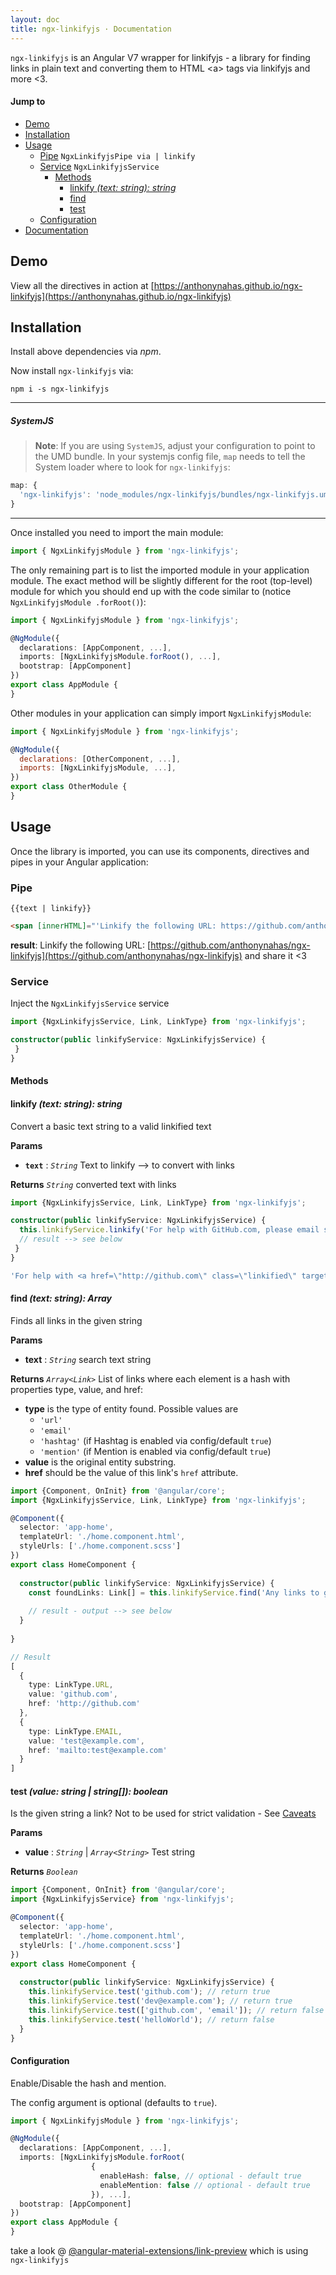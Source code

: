 ```yaml
---
layout: doc
title: ngx-linkifyjs · Documentation
---
```


`ngx-linkifyjs` is an Angular V7 wrapper for linkifyjs - a library for finding links in plain text and converting them 
to HTML &lt;a&gt; tags via linkifyjs and more <3.

#### Jump to

* [Demo](#demo)
* [Installation](#installation)
* [Usage](#usage)
  * [Pipe](#pipe) `NgxLinkifyjsPipe via | linkify`
  * [Service](#service) `NgxLinkifyjsService`
    * [Methods](#methods)
        * [linkify _(text: string): string_](#linkify_method)
        * [find](#find_method)
        * [test](#test_method)
  * [Configuration](#configuration)
* [Documentation](#documentation)


## Demo

View all the directives in action at [https://anthonynahas.github.io/ngx-linkifyjs](https://anthonynahas.github.io/ngx-linkifyjs)

## Installation


Install above dependencies via *npm*. 

Now install `ngx-linkifyjs` via:
```shell
npm i -s ngx-linkifyjs
```

---
##### SystemJS
>**Note**: If you are using `SystemJS`, adjust your configuration to point to the UMD bundle.
In your systemjs config file, `map` needs to tell the System loader where to look for `ngx-linkifyjs`:
```js
map: {
  'ngx-linkifyjs': 'node_modules/ngx-linkifyjs/bundles/ngx-linkifyjs.umd.js',
}
```
---

Once installed you need to import the main module:
```js
import { NgxLinkifyjsModule } from 'ngx-linkifyjs';
```
The only remaining part is to list the imported module in your application module. The exact method will be slightly
different for the root (top-level) module for which you should end up with the code similar to (notice ` NgxLinkifyjsModule .forRoot()`):
```typescript
import { NgxLinkifyjsModule } from 'ngx-linkifyjs';

@NgModule({
  declarations: [AppComponent, ...],
  imports: [NgxLinkifyjsModule.forRoot(), ...],  
  bootstrap: [AppComponent]
})
export class AppModule {
}
```

Other modules in your application can simply import ` NgxLinkifyjsModule `:

```js
import { NgxLinkifyjsModule } from 'ngx-linkifyjs';

@NgModule({
  declarations: [OtherComponent, ...],
  imports: [NgxLinkifyjsModule, ...], 
})
export class OtherModule {
}
```


## Usage


Once the library is imported, you can use its components, directives and pipes in your Angular application:

### Pipe

`{{text | linkify}}`

```html
<span [innerHTML]="'Linkify the following URL: https://github.com/anthonynahas/ngx-linkifyjs and share it <3' | linkify"></span>
```

**result**: Linkify the following URL: [https://github.com/anthonynahas/ngx-linkifyjs](https://github.com/anthonynahas/ngx-linkifyjs) and share it <3

### Service

Inject the `NgxLinkifyjsService` service

```typescript
import {NgxLinkifyjsService, Link, LinkType} from 'ngx-linkifyjs';

constructor(public linkifyService: NgxLinkifyjsService) {
 } 
}
```

#### Methods

<a name="linkify_method"/>

#### linkify _(text: string): string_ 

Convert a basic text string to a valid linkified text

**Params**

*  **`text`** : _`String`_ Text to linkify --> to convert with links

**Returns** _`String`_  converted text with links


```typescript
import {NgxLinkifyjsService, Link, LinkType} from 'ngx-linkifyjs';

constructor(public linkifyService: NgxLinkifyjsService) {
  this.linkifyService.linkify('For help with GitHub.com, please email support@github.com');
  // result --> see below
 } 
}
```

```typescript
'For help with <a href=\"http://github.com\" class=\"linkified\" target=\"_blank\">GitHub.com</a>, please email <a href=\"mailto:support@github.com\" class=\"linkified\">support@github.com</a>'
```

<a name="find_method"/>

#### find _(text: string): Array<Link>_ 

Finds all links in the given string

**Params**

*  **text** : _`String`_ search text string

**Returns** _`Array<Link>`_ List of links where each element is a hash with properties type, value, and href:


* **type** is the type of entity found. Possible values are
  - `'url'`
  - `'email'`
  - `'hashtag'` (if Hashtag is enabled via config/default `true`)
  - `'mention'` (if Mention is enabled via config/default `true`)
* **value** is the original entity substring.
* **href** should be the value of this link's `href` attribute.

```typescript
import {Component, OnInit} from '@angular/core';
import {NgxLinkifyjsService, Link, LinkType} from 'ngx-linkifyjs';

@Component({
  selector: 'app-home',
  templateUrl: './home.component.html',
  styleUrls: ['./home.component.scss']
})
export class HomeComponent {
    
  constructor(public linkifyService: NgxLinkifyjsService) {
    const foundLinks: Link[] = this.linkifyService.find('Any links to github.com here? If not, contact test@example.com');
    
    // result - output --> see below 
  }
  
}
```

```typescript
// Result
[
  {
    type: LinkType.URL,
    value: 'github.com',
    href: 'http://github.com'
  },
  {
    type: LinkType.EMAIL,
    value: 'test@example.com',
    href: 'mailto:test@example.com'
  }
]
```

<a name="test_method"/>

#### test _(value: string | string[]): boolean_

Is the given string a link? Not to be used for strict validation - See [Caveats](caveats.html)

**Params**

* **value** : _`String`_ |  _`Array<String>`_  Test string

**Returns** _`Boolean`_


```typescript
import {Component, OnInit} from '@angular/core';
import {NgxLinkifyjsService} from 'ngx-linkifyjs';

@Component({
  selector: 'app-home',
  templateUrl: './home.component.html',
  styleUrls: ['./home.component.scss']
})
export class HomeComponent {
    
  constructor(public linkifyService: NgxLinkifyjsService) {
    this.linkifyService.test('github.com'); // return true
    this.linkifyService.test('dev@example.com'); // return true
    this.linkifyService.test(['github.com', 'email']); // return false
    this.linkifyService.test('helloWorld'); // return false
  }
}
```

#### Configuration


Enable/Disable the hash and mention.

The config argument is optional (defaults to `true`).

```typescript
import { NgxLinkifyjsModule } from 'ngx-linkifyjs';

@NgModule({
  declarations: [AppComponent, ...],
  imports: [NgxLinkifyjsModule.forRoot(
                  {
                    enableHash: false, // optional - default true
                    enableMention: false // optional - default true
                  }), ...],  
  bootstrap: [AppComponent]
})
export class AppModule {
}
```

take a look @ [@angular-material-extensions/link-preview](https://github.com/angular-material-extensions/link-preview) which is using `ngx-linkifyjs`

